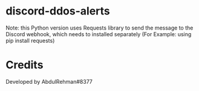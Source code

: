 # discord-ddos-alerts

Note: this Python version uses Requests library to send the message to the Discord webhook, which needs to installed separately (For Example:  using pip install requests)

# Credits

Developed by AbdulRehman#8377
